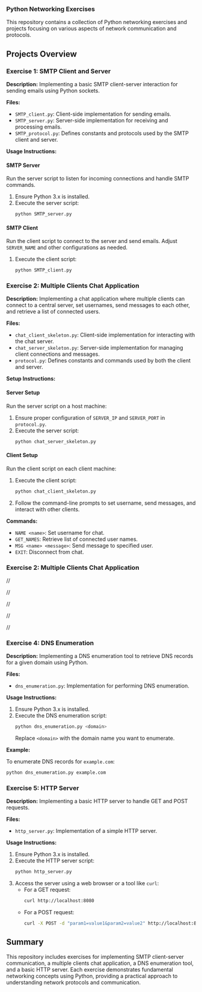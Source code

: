 ### Python Networking Exercises

This repository contains a collection of Python networking exercises and projects focusing on various aspects of network communication and protocols.

## Projects Overview

### Exercise 1: SMTP Client and Server

**Description:**
Implementing a basic SMTP client-server interaction for sending emails using Python sockets.

**Files:**
- `SMTP_client.py`: Client-side implementation for sending emails.
- `SMTP_server.py`: Server-side implementation for receiving and processing emails.
- `SMTP_protocol.py`: Defines constants and protocols used by the SMTP client and server.

**Usage Instructions:**

#### SMTP Server

Run the server script to listen for incoming connections and handle SMTP commands.

1. Ensure Python 3.x is installed.
2. Execute the server script:
   ```bash
   python SMTP_server.py
   ```

#### SMTP Client

Run the client script to connect to the server and send emails. Adjust `SERVER_NAME` and other configurations as needed.

1. Execute the client script:
   ```bash
   python SMTP_client.py
   ```

### Exercise 2: Multiple Clients Chat Application

**Description:**
Implementing a chat application where multiple clients can connect to a central server, set usernames, send messages to each other, and retrieve a list of connected users.

**Files:**
- `chat_client_skeleton.py`: Client-side implementation for interacting with the chat server.
- `chat_server_skeleton.py`: Server-side implementation for managing client connections and messages.
- `protocol.py`: Defines constants and commands used by both the client and server.

**Setup Instructions:**

#### Server Setup

Run the server script on a host machine:

1. Ensure proper configuration of `SERVER_IP` and `SERVER_PORT` in `protocol.py`.
2. Execute the server script:
   ```bash
   python chat_server_skeleton.py
   ```

#### Client Setup

Run the client script on each client machine:

1. Execute the client script:
   ```bash
   python chat_client_skeleton.py
   ```
2. Follow the command-line prompts to set username, send messages, and interact with other clients.

**Commands:**
- `NAME <name>`: Set username for chat.
- `GET_NAMES`: Retrieve list of connected user names.
- `MSG <name> <message>`: Send message to specified user.
- `EXIT`: Disconnect from chat.

### Exercise 2: Multiple Clients Chat Application
//

//

//

//

//

### Exercise 4: DNS Enumeration

**Description:**
Implementing a DNS enumeration tool to retrieve DNS records for a given domain using Python.

**Files:**
- `dns_enumeration.py`: Implementation for performing DNS enumeration.

**Usage Instructions:**

1. Ensure Python 3.x is installed.
2. Execute the DNS enumeration script:
   ```bash
   python dns_enumeration.py <domain>
   ```
   Replace `<domain>` with the domain name you want to enumerate.

**Example:**

To enumerate DNS records for `example.com`:
```bash
python dns_enumeration.py example.com
```

### Exercise 5: HTTP Server

**Description:**
Implementing a basic HTTP server to handle GET and POST requests.

**Files:**
- `http_server.py`: Implementation of a simple HTTP server.

**Usage Instructions:**

1. Ensure Python 3.x is installed.
2. Execute the HTTP server script:
   ```bash
   python http_server.py
   ```
3. Access the server using a web browser or a tool like `curl`:
   - For a GET request:
     ```bash
     curl http://localhost:8080
     ```
   - For a POST request:
     ```bash
     curl -X POST -d "param1=value1&param2=value2" http://localhost:8080
     ```

## Summary

This repository includes exercises for implementing SMTP client-server communication, a multiple clients chat application, a DNS enumeration tool, and a basic HTTP server. Each exercise demonstrates fundamental networking concepts using Python, providing a practical approach to understanding network protocols and communication.